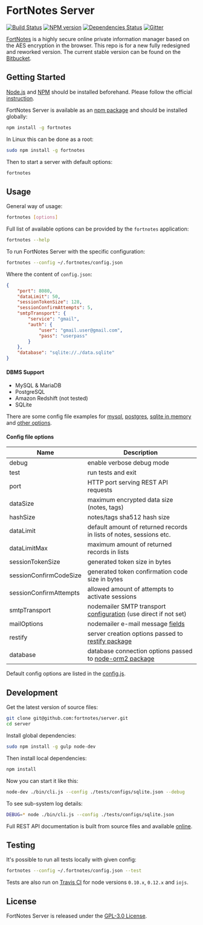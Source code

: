 FortNotes Server
================

[![Build Status](https://img.shields.io/travis/fortnotes/server.svg?style=flat-square)](https://travis-ci.org/fortnotes/server)
[![NPM version](https://img.shields.io/npm/v/fortnotes.svg?style=flat-square)](https://www.npmjs.com/package/fortnotes)
[![Dependencies Status](https://img.shields.io/david/fortnotes/server.svg?style=flat-square)](https://david-dm.org/fortnotes/server)
[![Gitter](https://img.shields.io/badge/gitter-join%20chat-blue.svg?style=flat-square)](https://gitter.im/DarkPark/FortNotes)

[FortNotes](https://fortnotes.com/) is a highly secure online private information manager based on the AES encryption in the browser.
This repo is for a new fully redesigned and reworked version.
The current stable version can be found on the [Bitbucket](https://bitbucket.org/DarkPark/fortnotes).


## Getting Started ##

[Node.js](http://nodejs.org/) and [NPM](https://www.npmjs.com/) should be installed beforehand.
Please follow the official [instruction](http://nodejs.org/download/).

FortNotes Server is available as an [npm package](https://www.npmjs.org/package/fortnotes) and should be installed globally:

```bash
npm install -g fortnotes
```

In Linux this can be done as a root:

```bash
sudo npm install -g fortnotes
```

Then to start a server with default options:

```bash
fortnotes
```

## Usage ##

General way of usage:

```bash
fortnotes [options]
```

Full list of available options can be provided by the `fortnotes` application:

```bash
fortnotes --help
```

To run FortNotes Server with the specific configuration:

```bash
fortnotes --config ~/.fortnotes/config.json
```

Where the content of `config.json`:

```json
{
	"port": 8080,
	"dataLimit": 50,
	"sessionTokenSize": 128,
	"sessionConfirmAttempts": 5,
	"smtpTransport": {
		"service": "gmail",
		"auth": {
			"user": "gmail.user@gmail.com",
			"pass": "userpass"
		}
	},
	"database": "sqlite://./data.sqlite"
}
```

#### DBMS Support

- MySQL & MariaDB
- PostgreSQL
- Amazon Redshift (not tested)
- SQLite

There are some config file examples for
[mysql](tests/configs/mysql.json),
[postgres](tests/configs/postgres.json),
[sqlite in memory](tests/configs/sqlite.json) and
[other options](tests/configs/options.json).

#### Config file options

 Name                    | Description
-------------------------|-------------
 debug                   | enable verbose debug mode
 test                    | run tests and exit
 port                    | HTTP port serving REST API requests
 dataSize                | maximum encrypted data size (notes, tags)
 hashSize                | notes/tags sha512 hash size
 dataLimit               | default amount of returned records in lists of notes, sessions etc.
 dataLimitMax            | maximum amount of returned records in lists
 sessionTokenSize        | generated token size in bytes
 sessionConfirmCodeSize  | generated token confirmation code size in bytes
 sessionConfirmAttempts  | allowed amount of attempts to activate sessions
 smtpTransport           | nodemailer SMTP transport [configuration](https://github.com/andris9/nodemailer-smtp-transport) (use direct if not set)
 mailOptions             | nodemailer e-mail message [fields](https://github.com/andris9/Nodemailer#e-mail-message-fields)
 restify                 | server creation options passed to [restify package](http://mcavage.me/node-restify/#creating-a-server)
 database                | database connection options passed to [node-orm2 package](https://github.com/dresende/node-orm2/wiki/Connecting-to-Database)

Default config options are listed in the [config.js](config.js).

## Development ##

Get the latest version of source files:

```bash
git clone git@github.com:fortnotes/server.git
cd server
```

Install global dependencies:

```bash
sudo npm install -g gulp node-dev
```

Then install local dependencies:

```bash
npm install
```

Now you can start it like this:

```bash
node-dev ./bin/cli.js --config ./tests/configs/sqlite.json --debug
```

To see sub-system log details:

```bash
DEBUG=* node ./bin/cli.js --config ./tests/configs/sqlite.json
```

Full REST API documentation is built from source files and available [online](https://fortnotes.github.io/server/).


## Testing ##

It's possible to run all tests locally with given config:

```bash
fortnotes --config ~/.fortnotes/config.json --test
```

Tests are also run on [Travis CI](https://travis-ci.org/fortnotes/server) for node versions `0.10.x`, `0.12.x` and `iojs`.


## License ##

FortNotes Server is released under the [GPL-3.0 License](http://opensource.org/licenses/GPL-3.0).
